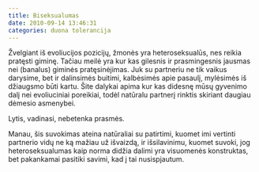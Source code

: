 ```yaml
---
title: Biseksualumas
date: 2010-09-14 13:46:31
categories: duona tolerancija
---
```


Žvelgiant iš evoliucijos pozicijų, žmonės yra heteroseksualūs, nes reikia pratęsti giminę. Tačiau meilė yra kur kas gilesnis ir prasmingesnis jausmas nei (banalus) giminės pratęsinėjimas. Juk su partneriu ne tik vaikus darysime, bet ir dalinsimės buitimi, kalbėsimės apie pasaulį, mylėsimės iš džiaugsmo būti kartu. Šite dalykai apima kur kas didesnę mūsų gyvenimo dalį nei evoliuciniai poreikiai, todėl natūralu partnerį rinktis skiriant daugiau dėmesio asmenybei.

Lytis, vadinasi, nebetenka prasmės.

Manau, šis suvokimas ateina natūraliai su patirtimi, kuomet imi vertinti partnerio vidų ne ką mažiau už išvaizdą, ir išsilavinimu, kuomet suvoki, jog heteroseksualumas kaip norma didžia dalimi yra visuomenės konstruktas, bet pakankamai pasitiki savimi, kad į tai nusispjautum.
